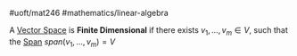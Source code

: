 #uoft/mat246 #mathematics/linear-algebra 

A [Vector Space](../../MAT224%20Notes/Vector%20Space.md) is **Finite Dimensional** if there exists $v_{1},...,v_{m}\in V$, such that the [Span](../../MAT223%20Notes/Span.md) $span(v_{1},...,v_{m})=V$